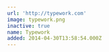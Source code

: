 ```yaml
---
url: 'http://typework.com'
image: typework.png
inactive: true
name: Typework
added: 2014-04-30T13:58:54.000Z
---
```

